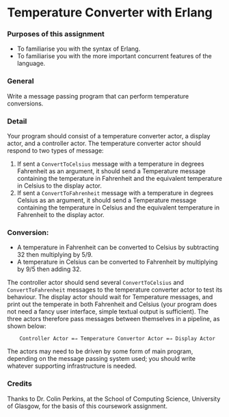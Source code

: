 # Temperature Converter with Erlang

### Purposes of this assignment

- To familiarise you with the syntax of Erlang.
- To familiarise you with the more important concurrent features of the
language.

### General

Write a message passing program that can perform temperature conversions.

### Detail

Your program should consist of a temperature converter actor, a display actor,
and a controller actor. The temperature converter actor should respond to two
types of message:

1. If sent a `ConvertToCelsius` message with a temperature in degrees Fahrenheit
as an argument, it should send a Temperature message containing the temperature
in Fahrenheit and the equivalent temperature in Celsius to the display actor.
1. If sent a `ConvertToFahrenheit` message with a temperature in degrees Celsius
as an argument, it should send a Temperature message containing the temperature
in Celsius and the equivalent temperature in Fahrenheit to the display actor.

### Conversion:
- A temperature in Fahrenheit can be converted to Celsius by subtracting 32 then
multiplying by 5/9.
- A temperature in Celsius can be converted to Fahrenheit by multiplying by 9/5
then adding 32.

The controller actor should send several `ConvertToCelsius` and
`ConvertToFahrenheit` messages to the temperature converter actor to test its
behaviour. The display actor should wait for Temperature messages, and print out
the temperate in both Fahrenheit and Celsius (your program does not need a fancy
user interface, simple textual output is sufficient). The three actors therefore
pass messages between themselves in a pipeline, as shown below:

		Controller Actor =⇒ Temperature Convertor Actor =⇒ Display Actor

The actors may need to be driven by some form of main program, depending on the
message passing system used; you should write whatever supporting infrastructure
is needed.

### Credits

Thanks to Dr. Colin Perkins, at the School of Computing Science, University of
Glasgow, for the basis of this coursework assignment.
